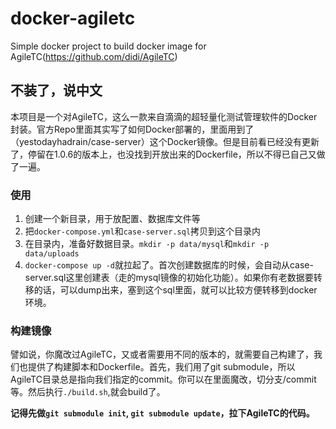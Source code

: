 # docker-agiletc

Simple docker project to build docker image for AgileTC(https://github.com/didi/AgileTC)

## 不装了，说中文

本项目是一个对AgileTC，这么一款来自滴滴的超轻量化测试管理软件的Docker封装。官方Repo里面其实写了如何Docker部署的，里面用到了（yestodayhadrain/case-server）这个Docker镜像。但是目前看已经没有更新了，停留在1.0.6的版本上，也没找到开放出来的Dockerfile，所以不得已自己又做了一遍。

### 使用

1. 创建一个新目录，用于放配置、数据库文件等
2. 把`docker-compose.yml`和`case-server.sql`拷贝到这个目录内
3. 在目录内，准备好数据目录。`mkdir -p data/mysql`和`mkdir -p data/uploads`
4. `docker-compose up -d`就拉起了。首次创建数据库的时候，会自动从case-server.sql这里创建表（走的mysql镜像的初始化功能）。如果你有老数据要转移的话，可以dump出来，塞到这个sql里面，就可以比较方便转移到docker环境。

### 构建镜像

譬如说，你魔改过AgileTC，又或者需要用不同的版本的，就需要自己构建了，我们也提供了构建脚本和Dockerfile。首先，我们用了git submodule，所以AgileTC目录总是指向我们指定的commit。你可以在里面魔改，切分支/commit等。然后执行`./build.sh`,就会build了。

**记得先做`git submodule init`, `git submodule update`，拉下AgileTC的代码。**